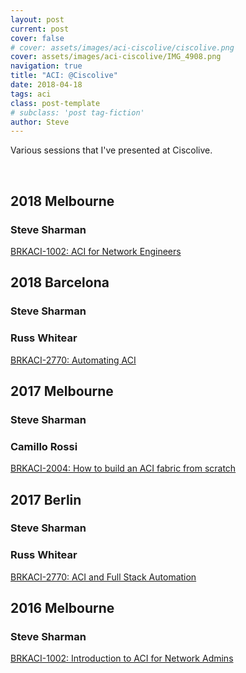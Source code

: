 ```yaml
---
layout: post
current: post
cover: false
# cover: assets/images/aci-ciscolive/ciscolive.png
cover: assets/images/aci-ciscolive/IMG_4908.png
navigation: true
title: "ACI: @Ciscolive"
date: 2018-04-18
tags: aci
class: post-template
# subclass: 'post tag-fiction'
author: Steve
---
```

Various sessions that I've presented at Ciscolive.

<br>

## 2018 Melbourne
### Steve Sharman
[BRKACI-1002: ACI for Network Engineers](https://www.ciscolive.com/global/on-demand-library/?search=%22Steve%20Sharman%22#/session/1506627144298001x6e1)

## 2018 Barcelona
### Steve Sharman
### Russ Whitear
[BRKACI-2770: Automating ACI](https://www.ciscolive.com/global/on-demand-library/?search=%22Steve%20Sharman%22#/session/BRKACI-2770)

## 2017 Melbourne
### Steve Sharman
### Camillo Rossi
[BRKACI-2004: How to build an ACI fabric from scratch](https://www.ciscolive.com/global/on-demand-library/?search=%22Steve%20Sharman%22#/session/1474970147440001dbvz)

## 2017 Berlin
### Steve Sharman
### Russ Whitear
[BRKACI-2770: ACI and Full Stack Automation](https://www.ciscolive.com/global/on-demand-library/?search=%22Steve%20Sharman%22#/session/1475124866294001doYN)

## 2016 Melbourne
### Steve Sharman
[BRKACI-1002: Introduction to ACI for Network Admins](https://www.ciscolive.com/global/on-demand-library/?search=%22Steve%20Sharman%22#/session/1479743845101001k2Ks)
